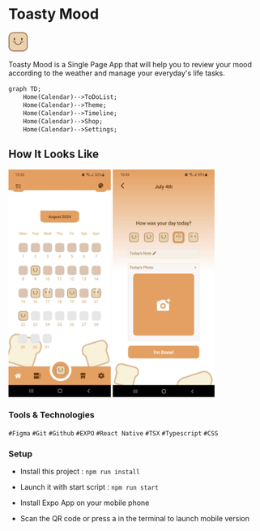 # Toasty Mood

![Logo](./assets/toasts/toast-okay.png)

Toasty Mood is a Single Page App that will help you to review your mood according to the weather and manage your everyday's life tasks.

```mermaid
graph TD;
    Home(Calendar)-->ToDoList;
    Home(Calendar)-->Theme;
    Home(Calendar)-->Timeline;
    Home(Calendar)-->Shop;
    Home(Calendar)-->Settings;
```

## How It Looks Like

<img src="./ressources-readme/screen-home.jpg" alt="Home Screenshot" width="40%"> <img src="./ressources-readme/screen-new.jpg" alt="New Toast Screen" width="40%">

### Tools & Technologies

`#Figma`
`#Git`
`#Github`
`#EXPO`
`#React Native`
`#TSX`
`#Typescript`
`#CSS`

### Setup

- Install this project : `npm run install`

- Launch it with start script : `npm run start`

- Install Expo App on your mobile phone

- Scan the QR code or press a in the terminal to launch mobile version
